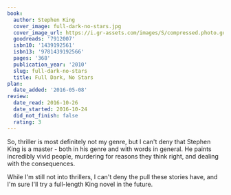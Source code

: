 ```yaml
---
book:
  author: Stephen King
  cover_image: full-dark-no-stars.jpg
  cover_image_url: https://i.gr-assets.com/images/S/compressed.photo.goodreads.com/books/1524583257l/7912007._SX98_.jpg
  goodreads: '7912007'
  isbn10: '1439192561'
  isbn13: '9781439192566'
  pages: '368'
  publication_year: '2010'
  slug: full-dark-no-stars
  title: Full Dark, No Stars
plan:
  date_added: '2016-05-08'
review:
  date_read: 2016-10-26
  date_started: 2016-10-24
  did_not_finish: false
  rating: 3
---
```


So, thriller is most definitely not my genre, but I can't deny that Stephen King is a master - both in his genre and with words in general. He paints incredibly vivid people, murdering for reasons they think right, and dealing with the consequences.

While I'm still not into thrillers, I can't deny the pull these stories have, and I'm sure I'll try a full-length King novel in the future.
